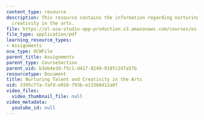 ```yaml
---
content_type: resource
description: This resource contains the information regarding nurturing talent and
  creativity in the arts.
file: https://ol-ocw-studio-app-production.s3.amazonaws.com/courses/es-291-learning-seminar-experiments-in-education-spring-2003/3395c77a7afde010793be13360d12a0f_MITES_291S03_2c_nurturing.pdf
file_type: application/pdf
learning_resource_types:
- Assignments
ocw_type: OCWFile
parent_title: Assignments
parent_type: CourseSection
parent_uid: b3eb4e3d-f5c1-d417-8249-910fc247a57b
resourcetype: Document
title: Nurturing Talent and Creativity in the Arts
uid: 3395c77a-7afd-e010-793b-e13360d12a0f
video_files:
  video_thumbnail_file: null
video_metadata:
  youtube_id: null
---
```


